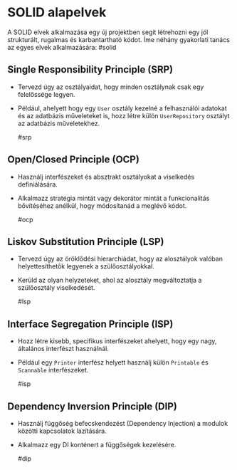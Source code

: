 # SOLID alapelvek

A SOLID elvek alkalmazása egy új projektben segít létrehozni egy jól strukturált, rugalmas és karbantartható kódot. Íme néhány gyakorlati tanács az egyes elvek alkalmazására: #solid 

## Single Responsibility Principle (SRP)

- Tervezd úgy az osztályaidat, hogy minden osztálynak csak egy felelőssége legyen.
- Például, ahelyett hogy egy `User` osztály kezelné a felhasználói adatokat és az adatbázis műveleteket is, hozz létre külön `UserRepository` osztályt az adatbázis műveletekhez.

  #srp 

## Open/Closed Principle (OCP)

- Használj interfészeket és absztrakt osztályokat a viselkedés definiálására.
- Alkalmazz stratégia mintát vagy dekorátor mintát a funkcionalitás bővítéséhez anélkül, hogy módosítanád a meglévő kódot.

  #ocp 

## Liskov Substitution Principle (LSP)

- Tervezd úgy az öröklődési hierarchiádat, hogy az alosztályok valóban helyettesíthetők legyenek a szülőosztályokkal.
- Kerüld az olyan helyzeteket, ahol az alosztály megváltoztatja a szülőosztály viselkedését.

  #lsp 

## Interface Segregation Principle (ISP)

- Hozz létre kisebb, specifikus interfészeket ahelyett, hogy egy nagy, általános interfészt használnál.
- Például egy `Printer` interfész helyett használj külön `Printable` és `Scannable` interfészeket.

  #isp 

## Dependency Inversion Principle (DIP)

- Használj függőség befecskendezést (Dependency Injection) a modulok közötti kapcsolatok lazítására.
- Alkalmazz egy DI konténert a függőségek kezelésére.

  #dip 